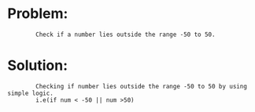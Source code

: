 # Problem:
            Check if a number lies outside the range -50 to 50.

# Solution:
            Checking if number lies outside the range -50 to 50 by using simple logic.
            i.e(if num < -50 || num >50) 